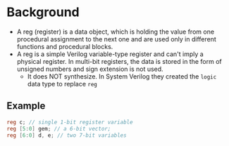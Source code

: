 # Background
- A reg (register) is a data object, which is holding the value from one procedural assignment to the next one and are used only in different functions and procedural blocks.
- A reg is a simple Verilog variable-type register and can't imply a physical register. In multi-bit registers, the data is stored in the form of unsigned numbers and sign extension is not used.
	- It does NOT synthesize. In System Verilog they created the `logic` data type to replace `reg`
## Example
```verilog 
reg c; // single 1-bit register variable
reg [5:0] gem; // a 6-bit vector;
reg [6:0] d, e; // two 7-bit variables
```

